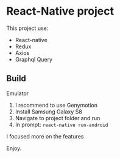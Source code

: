 # React-Native project

This project use:

- React-native
- Redux
- Axios
- Graphql Query

## Build

Emulator 
1. I recommend to use Genymotion
2. Install Samsung Galaxy S8
4. Navigate to project folder and run
3. In prompt: ```react-native run-android```


I focused more on the features


Enjoy.